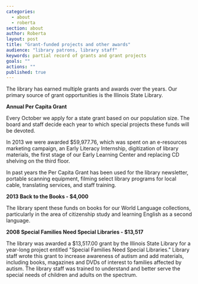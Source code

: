 ```yaml
---
categories: 
  - about
  - roberta
section: about
author: Roberta
layout: post
title: "Grant-funded projects and other awards"
audience: "library patrons, library staff"
keywords: partial record of grants and grant projects
goals: ""
actions: ""
published: true
---
```


The library has earned multiple grants and awards over the years. Our primary source of grant opportunities is the Illinois State Library.

**Annual Per Capita Grant**

Every October we apply for a state grant based on our population size. The board and staff decide each year to which special projects these funds will be devoted.

In 2013 we were awarded $59,977.76, which was spent on an e-resources marketing campaign, an Early Literacy Internship, digitization of library materials, the first stage of our Early Learning Center and replacing CD shelving on the third floor.

In past years the Per Capita Grant has been used for the library newsletter, portable scanning equipment, filming select library programs for local cable, translating services, and staff training.


**2013 Back to the Books - $4,000**

The library spent these funds on books for our World Language collections, particularly in the area of citizenship study and learning English as a second language.


**2008 Special Families Need Special Libraries - $13,517**

The library was awarded a $13,517.00 grant by the Illinois State Library for a year-long project entitled "Special Families Need Special Libraries." Library staff wrote this grant to increase awareness of autism and add materials, including books, magazines and DVDs of interest to families affected by autism. The library staff was trained to understand and better serve the special needs of children and adults on the spectrum.

